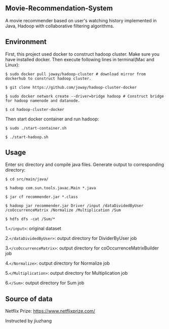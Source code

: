 ## Movie-Recommendation-System

A movie recommender based on user's watching history implemented in Java, Hadoop with collaborative filtering algorithms.

## Environment

First, this project used docker to construct hadoop cluster. Make sure you have installed docker. Then execute following lines in terminal(Mac and Linux):

```
$ sudo docker pull joway/hadoop-cluster # download mirror from dockerhub to construct hadoop cluster.

$ git clone https://github.com/joway/hadoop-cluster-docker

$ sudo docker network create --driver=bridge hadoop # Construct bridge for hadoop namenode and datanode.

$ cd hadoop-cluster-docker
```
Then start docker container and run hadoop:

```
$ sudo ./start-container.sh

$ ./start-hadoop.sh
```


## Usage
Enter src directory and compile java files. Generate output to corresponding directory:

```
$ cd src/main/java/

$ hadoop com.sun.tools.javac.Main *.java

$ jar cf recommender.jar *.class

$ hadoop jar recommender.jar Driver /input /dataDividedByUser /coOccurrenceMatrix /Normalize /Multiplication /Sum

$ hdfs dfs -cat /Sum/*

```

1.`</input>`: original dataset

2.`</dataDividedByUser>`:  output directory for DividerByUser job

3.`</coOccurrenceMatrix>`:  output directory for coOccurrenceMatrixBuilder job

4.`</Normalize>`:  output directory for Normalize job

5.`</Multiplication>`:  output directory for Multiplication job

6.`</Sum>`:  output directory for Sum job

## Source of data

Netflix Prize: https://www.netflixprize.com/

Instructed by jiuzhang

